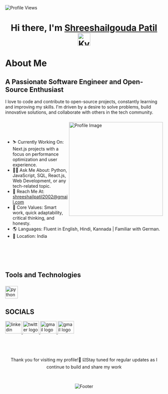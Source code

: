 <p align="left">
  <img src="https://komarev.com/ghpvc/?username=shreeshailpatil&label=Profile%20views&color=0e75b6&style=flat" alt="Profile Views" />
</p>

<h1 align="center"> Hi there, I'm <a href="https://www.linkedin.com/in/shreeshailgouda-n-patil-941722225">Shreeshailgouda Patil</a> <img height="40" alt="Kyubey" src="https://raw.githubusercontent.com/innng/innng/master/assets/kyubey.gif"/></h1>



###
<h1>About Me</h1>
<h2>A Passionate Software Engineer and Open-Source Enthusiast</h2>
<p>I love to code and contribute to open-source projects, constantly learning and improving my skills. I'm driven by a desire to solve problems, build innovative solutions, and collaborate with others in the tech community.</p>



###

<img align="right" src="https://github.com/SankshipthShetty/SankshipthShetty/assets/99337968/2bd05422-3a3b-4d7c-94a1-7cdb584c09d7" alt="Profile Image" width="300"/>

</br></br>
- ⛷️ Currently Working On: Next.js projects with a focus on performance optimization and user experience.
- 🧑‍💻 Ask Me About: Python, JavaScript, SQL, React.js, Web Development, or any tech-related topic.
- 📩 Reach Me At: shreeshailpatil2002@gmail.com
- 💎 Core Values: Smart work, quick adaptability, critical thinking, and honesty.
- 🌎 Languages: Fluent in English, Hindi, Kannada | Familiar with German.
- 📍 Location: India

###

</br></br></br>

<h2>Tools and Technologies</h2>

###

<div>
  <img src="https://skillicons.dev/icons?i=python,js,html,css,react,tailwind,django,express,nodejs,mongodb,mysql,git,linux,postman" height="40" alt="python logo"  />
  
</div>


## SOCIALS

<div>
  <a href="https://www.linkedin.com/in/shreeshailgouda-n-patil-941722225/" target="_blank">
    <img src="https://go-skill-icons.vercel.app/api/icons?i=linkedin" width="52" height="40" alt="linkedin logo"  />
  </a>
  <a href="https://twitter.com/Shreesh72824843" target="_blank">
    <img src="https://raw.githubusercontent.com/maurodesouza/profile-readme-generator/master/src/assets/icons/social/twitter/default.svg" width="52" height="40" alt="twitter logo"  />
  </a>
  <a href="mailto:shreeshailpatil2002@gmail.com" target="_blank">
    <img src="https://go-skill-icons.vercel.app/api/icons?i=gmail" width="52" height="40" alt="gmail logo"  />
  </a>
  <a href="https://leetcode.com/u/shreeshailmax/" target="_blank">
    <img src="https://go-skill-icons.vercel.app/api/icons?i=leetcode" width="52" height="40" alt="gmail logo"  />
  </a>
</div>

</br></br>
###

<p align="center">
  Thank you for visiting my profile!🫡
  ☑️Stay tuned for regular updates as I continue to build and share my work
</p>

<br>
<p align="center">
  <img src="https://capsule-render.vercel.app/api?type=waving&color=gradient&height=60&section=footer" alt="Footer"/>
</p>

###
